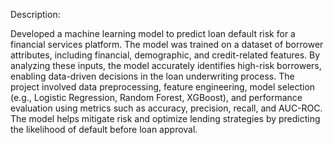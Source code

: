 Description:

Developed a machine learning model to predict loan default risk for a financial services platform. The model was trained on a dataset of borrower attributes, including financial, demographic, and credit-related features. By analyzing these inputs, the model accurately identifies high-risk borrowers, enabling data-driven decisions in the loan underwriting process. The project involved data preprocessing, feature engineering, model selection (e.g., Logistic Regression, Random Forest, XGBoost), and performance evaluation using metrics such as accuracy, precision, recall, and AUC-ROC. The model helps mitigate risk and optimize lending strategies by predicting the likelihood of default before loan approval.